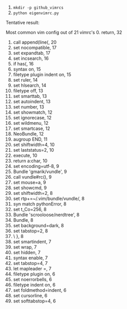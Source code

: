 1. ```mkdir -p github_vimrcs```
2. ```python eigenvimrc.py```

Tentative result:

Most common vim config out of 21 vimrc's
0. return, 32
1. call append(line(, 20
2. set nocompatible, 17
3. set expandtab, 17
4. set incsearch, 16
5. if has(, 16
6. syntax on, 15
7. filetype plugin indent on, 15
8. set ruler, 14
9. set hlsearch, 14
10. filetype off, 13
11. set smarttab, 13
12. set autoindent, 13
13. set number, 13
14. set showmatch, 12
15. set ignorecase, 12
16. set wildmenu, 12
17. set smartcase, 12
18. NeoBundle, 12
19. augroup END, 11
20. set shiftwidth=4, 10
21. set laststatus=2, 10
22. execute, 10
23. return a:char, 10
24. set encoding=utf-8, 9
25. Bundle 'gmarik/vundle', 9
26. call vundle#rc(), 9
27. set mouse=a, 9
28. set showcmd, 9
29. set shiftwidth=2, 8
30. set rtp+=~/.vim/bundle/vundle/, 8
31. syn match pythonError, 8
32. set t_Co=256, 8
33. Bundle 'scrooloose/nerdtree', 8
34. Bundle, 8
35. set background=dark, 8
36. set tabstop=2, 8
37. \ }, 8
38. set smartindent, 7
39. set wrap, 7
40. set hidden, 7
41. syntax enable, 7
42. set tabstop=4, 7
43. let mapleader =, 7
44. filetype plugin on, 6
45. set noerrorbells, 6
46. filetype indent on, 6
47. set foldmethod=indent, 6
48. set cursorline, 6
49. set softtabstop=4, 6
